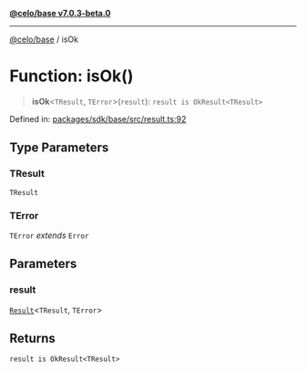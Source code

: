 [**@celo/base v7.0.3-beta.0**](../README.md)

***

[@celo/base](../README.md) / isOk

# Function: isOk()

> **isOk**\<`TResult`, `TError`\>(`result`): `result is OkResult<TResult>`

Defined in: [packages/sdk/base/src/result.ts:92](https://github.com/celo-org/developer-tooling/blob/master/packages/sdk/base/src/result.ts#L92)

## Type Parameters

### TResult

`TResult`

### TError

`TError` *extends* `Error`

## Parameters

### result

[`Result`](../type-aliases/Result.md)\<`TResult`, `TError`\>

## Returns

`result is OkResult<TResult>`
